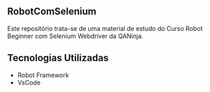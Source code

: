 
## RobotComSelenium

Este repositório trata-se de uma material de estudo do Curso Robot Beginner com Selenium Webdriver da QANinja.


## Tecnologias Utilizadas

  * Robot Framework
  * VsCode

